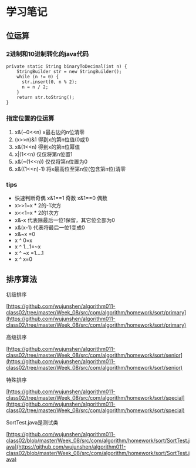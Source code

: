 # 学习笔记

## 位运算

### 2进制和10进制转化的java代码

```
private static String binaryToDecimal(int n) {
    StringBuilder str = new StringBuilder();
    while (n != 0) {
      str.insert(0, n % 2);
      n = n / 2;
    }
    return str.toString();
}
```

### 指定位置的位运算

1. x&(~0<<n) x最右边的n位清零
2. (x>>n)&1 得到x的第n位值(0或1)
3. x&(1<<n) 得到x的第n位幂值
4. x|(1<<n) 仅仅将第n位置1
5. x&(~(1<<n)) 仅仅将第n位置为0
6. x&((1<<n)-1) 将x最高位至第n位(包含第n位)清零

### tips
* 快速判断奇偶 x&1==1 奇数 x&1==0 偶数
* x>>1=x * 2的-1次方
* x<<1=x * 2的1次方
* x&-x 代表除最后一位1保留，其它位全部为0
* x&(x-1) 代表将最后一位1变成0
* x&~x =0 
* x ^ 0=x
* x ^ 1...1=~x
* x ^ ~x =1....1
* x ^ x=0


## 排序算法


初级排序

[https://github.com/wujunshen/algorithm011-class02/tree/master/Week_08/src/com/algorithm/homework/sort/primary](https://github.com/wujunshen/algorithm011-class02/tree/master/Week_08/src/com/algorithm/homework/sort/primary)

高级排序

[https://github.com/wujunshen/algorithm011-class02/tree/master/Week_08/src/com/algorithm/homework/sort/senior](https://github.com/wujunshen/algorithm011-class02/tree/master/Week_08/src/com/algorithm/homework/sort/senior)

特殊排序

[https://github.com/wujunshen/algorithm011-class02/tree/master/Week_08/src/com/algorithm/homework/sort/special](https://github.com/wujunshen/algorithm011-class02/tree/master/Week_08/src/com/algorithm/homework/sort/special)

SortTest.java是测试类

[https://github.com/wujunshen/algorithm011-class02/blob/master/Week_08/src/com/algorithm/homework/sort/SortTest.java](https://github.com/wujunshen/algorithm011-class02/blob/master/Week_08/src/com/algorithm/homework/sort/SortTest.java)






